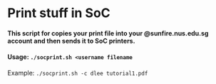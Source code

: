 # Print stuff in SoC
#### This script for copies your print file into your @sunfire.nus.edu.sg account and then sends it to SoC printers.

#### Usage: `./socprint.sh <username filename`  
Example: `./socprint.sh -c dlee tutorial1.pdf`  
